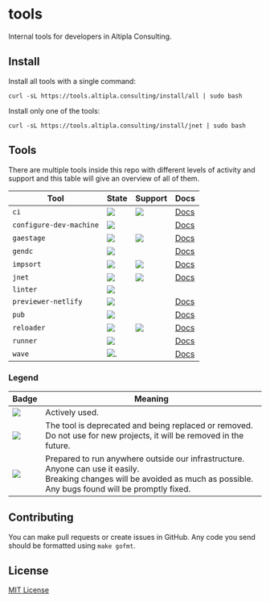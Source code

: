 
# tools

Internal tools for developers in Altipla Consulting.


## Install

Install all tools with a single command:

```shell
curl -sL https://tools.altipla.consulting/install/all | sudo bash
```

Install only one of the tools:

```shell
curl -sL https://tools.altipla.consulting/install/jnet | sudo bash
```


## Tools

There are multiple tools inside this repo with different levels of activity and support and this table will give an overview of all of them.

| Tool | State | Support | Docs |
|------|-------|---------|------|
| `ci` | ![](https://img.shields.io/badge/state-active-brightgreen) | ![](https://img.shields.io/badge/usage-external-blue) | [Docs](./cmd/ci/README.md) |
| `configure-dev-machine` | ![](https://img.shields.io/badge/state-active-brightgreen) | | [Docs](./cmd/configure-dev-machine/README.md) |
| `gaestage` | ![](https://img.shields.io/badge/state-active-brightgreen) | ![](https://img.shields.io/badge/usage-external-blue) | [Docs](./cmd/gaestage/README.md) |
| `gendc` | ![](https://img.shields.io/badge/state-active-brightgreen) | | [Docs](./cmd/gendc/README.md) |
| `impsort` | ![](https://img.shields.io/badge/state-active-brightgreen) | ![](https://img.shields.io/badge/usage-external-blue) | [Docs](./cmd/impsort/README.md) |
| `jnet` | ![](https://img.shields.io/badge/state-active-brightgreen) | ![](https://img.shields.io/badge/usage-external-blue) | [Docs](./cmd/jnet/README.md) |
| `linter` | ![](https://img.shields.io/badge/state-active-brightgreen) | | |
| `previewer-netlify` | ![](https://img.shields.io/badge/state-deprecated-red) | | [Docs](./cmd/previewer/README.md) |
| `pub` | ![](https://img.shields.io/badge/state-deprecated-red) | | [Docs](./cmd/pub/README.md) |
| `reloader` | ![](https://img.shields.io/badge/state-active-brightgreen) | ![](https://img.shields.io/badge/usage-external-blue) | [Docs](./cmd/reloader/README.md) |
| `runner` | ![](https://img.shields.io/badge/state-deprecated-red) | | [Docs](./cmd/runner/README.md) |
| `wave` | ![](https://img.shields.io/badge/state-active-brightgreen). | | [Docs](./cmd/wave/README.md) |

### Legend

| Badge | Meaning |
|-------|---------|
| ![](https://img.shields.io/badge/state-active-brightgreen) | Actively used. |
| ![](https://img.shields.io/badge/state-deprecated-red) | The tool is deprecated and being replaced or removed.<br>Do not use for new projects, it will be removed in the future. |
| ![](https://img.shields.io/badge/usage-external-blue) | Prepared to run anywhere outside our infrastructure.<br>Anyone can use it easily.<br>Breaking changes will be avoided as much as possible.<br>Any bugs found will be promptly fixed. |


## Contributing

You can make pull requests or create issues in GitHub. Any code you send should be formatted using `make gofmt`.


## License

[MIT License](LICENSE)
